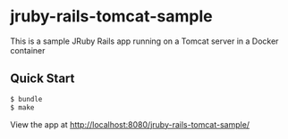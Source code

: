 # jruby-rails-tomcat-sample

This is a sample JRuby Rails app running on a Tomcat server in a Docker container

## Quick Start

```sh
$ bundle
$ make
```

View the app at [http://localhost:8080/jruby-rails-tomcat-sample/](http://localhost:8080/jruby-rails-tomcat-sample/)
